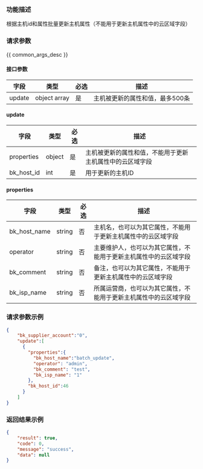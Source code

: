 ### 功能描述

根据主机id和属性批量更新主机属性（不能用于更新主机属性中的云区域字段）

### 请求参数

{{ common_args_desc }}

#### 接口参数

| 字段                |  类型         | 必选   |  描述                           |
|---------------------|--------------|--------|---------------------------------|
| update              | object array | 是     | 主机被更新的属性和值，最多500条   |

#### update
| 字段        | 类型    | 必选   | 描述                                                |
|-------------|--------|--------|----------------------------------------------------|
| properties  | object | 是     | 主机被更新的属性和值，不能用于更新主机属性中的云区域字段 |
| bk_host_id  | int    | 是     | 用于更新的主机ID                                     |

#### properties
| 字段         | 类型   | 必选   | 描述                                                      |
|--------------|--------|-------|-----------------------------------------------------------|
| bk_host_name | string | 否    | 主机名，也可以为其它属性，不能用于更新主机属性中的云区域字段    |
| operator     | string | 否    | 主要维护人，也可以为其它属性，不能用于更新主机属性中的云区域字段 |
| bk_comment   | string | 否    | 备注，也可以为其它属性，不能用于更新主机属性中的云区域字段      |
| bk_isp_name  | string | 否    | 所属运营商，也可以为其它属性，不能用于更新主机属性中的云区域字段 |



### 请求参数示例

```json
{
    "bk_supplier_account":"0",
    "update":[
      {
        "properties":{
          "bk_host_name":"batch_update",
          "operator": "admin",
          "bk_comment": "test",
          "bk_isp_name": "1"
        },
        "bk_host_id":46
      }
    ]
}
```


### 返回结果示例

```json
{
    "result": true,
    "code": 0,
    "message": "success",
    "data": null
}
```
